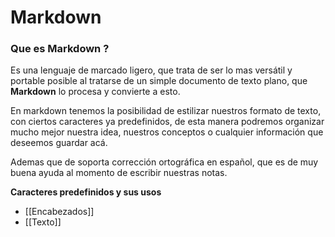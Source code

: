 # Markdown
### Que es Markdown ?
Es una lenguaje de marcado ligero, que trata de ser lo mas versátil y portable posible al  tratarse de un simple documento de texto plano, que **Markdown** lo procesa y convierte a esto.

En markdown tenemos la posibilidad de estilizar nuestros formato de texto, con ciertos caracteres ya predefinidos, de esta manera podremos organizar mucho mejor nuestra idea, nuestros conceptos o cualquier información que deseemos guardar acá.

Ademas que de soporta corrección ortográfica en español, que es de muy buena ayuda al momento de escribir nuestras notas.

**Caracteres predefinidos y sus usos**
- [[Encabezados]]
- [[Texto]]





